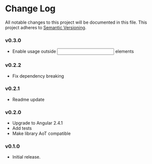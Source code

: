 # Change Log
All notable changes to this project will be documented in this file.
This project adheres to [Semantic Versioning](http://semver.org/).

### v0.3.0
- Enable usage outside <input> elements

### v0.2.2
- Fix dependency breaking

### v0.2.1
- Readme update

### v0.2.0
- Upgrade to Angular 2.4.1
- Add tests
- Make library AoT compatible

### v0.1.0

- Initial release.
